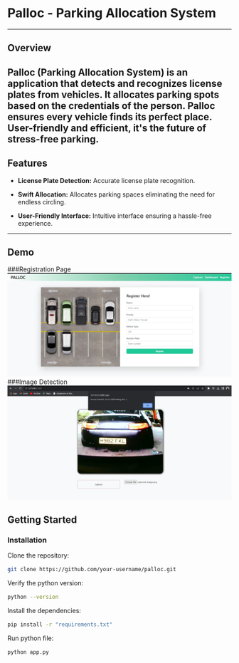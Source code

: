 # Palloc -  Parking Allocation System
----
## Overview
Palloc (Parking Allocation System) is an application that detects and recognizes license plates from vehicles.
It allocates parking spots based on the credentials of the person.
Palloc ensures every vehicle finds its perfect place. 
User-friendly and efficient, it's the future of stress-free parking.
 ---- 
## Features

- **License Plate Detection:**  Accurate license plate recognition.
  
- **Swift Allocation:** Allocates parking spaces eliminating the need for endless circling.

- **User-Friendly Interface:** Intuitive interface ensuring a hassle-free experience.
----
## Demo
 ###Registration Page 
 ![image1](palloc1.jpg)
 ###Image Detection
 ![image2](palloc2.jpg)
 
## Getting Started

### Installation

Clone the repository:

```bash
git clone https://github.com/your-username/palloc.git
```
Verify the python version:

```bash
python --version
```
Install the dependencies:
```bash
pip install -r "requirements.txt"
```

Run python file:
```bash
python app.py
```
